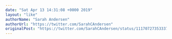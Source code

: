 ```yaml
---
date: "Sat Apr 13 14:31:08 +0000 2019"
layout: "like"
authorName: "Sarah Andersen"
authorUrl: "https://twitter.com/SarahCAndersen"
originalPost: "https://twitter.com/SarahCAndersen/status/1117072735333756928"
---
```

